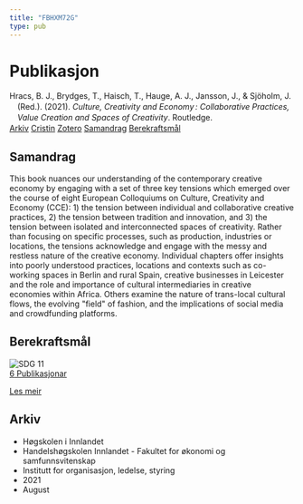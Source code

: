 ```yaml
---
title: "FBHXM72G"
type: pub
---
```

<h1>Publikasjon</h1>
<article id="csl-bib-container-FBHXM72G" class="csl-bib-container">
  <div class="csl-bib-body" style="line-height: 1.35; padding-left: 1em; text-indent:-1em;">
  <div class="csl-entry">Hracs, B. J., Brydges, T., Haisch, T., Hauge, A. J., Jansson, J., &amp; Sj&#xF6;holm, J. (Red.). (2021). <i>Culture, Creativity and Economy&#x202F;: Collaborative Practices, Value Creation and Spaces of Creativity</i>. Routledge.</div>
</div>
  <div class="csl-bib-buttons">
    <a href="#taxonomy-article-FBHXM72G" class="csl-bib-button">Arkiv</a>
    <a href="https://app.cristin.no/results/show.jsf?id=1925277" alt="Cristin URL" class="csl-bib-button">Cristin</a>
    <a href="http://zotero.org/groups/5402882/items/FBHXM72G" alt="Zotero URL" class="csl-bib-button">Zotero</a>
    <a href="#abstract-article-FBHXM72G" class="csl-bib-button">Samandrag</a>
    <a href="#sdg-article-FBHXM72G" class="csl-bib-button">Berekraftsmål</a>
  </div>
  <div id="csl-bib-meta-container-FBHXM72G"></div>
</article>
<div id="csl-bib-meta-FBHXM72G" class="csl-bib-meta">
  <article id="abstract-article-FBHXM72G" class="abstract-article">
    <h1>Samandrag</h1>
    This book nuances our understanding of the contemporary creative economy by engaging with a set of three key tensions which emerged over the course of eight European Colloquiums on Culture, Creativity and Economy (CCE): 1) the tension between individual and collaborative creative practices, 2) the tension between tradition and innovation, and 3) the tension between isolated and interconnected spaces of creativity. Rather than focusing on specific processes, such as production, industries or locations, the tensions acknowledge and engage with the messy and restless nature of the creative economy. Individual chapters offer insights into poorly understood practices, locations and contexts such as co-working spaces in Berlin and rural Spain, creative businesses in Leicester and the role and importance of cultural intermediaries in creative economies within Africa. Others examine the nature of trans-local cultural flows, the evolving "field" of fashion, and the implications of social media and crowdfunding platforms.
  </article>
  <article id="sdg-article-FBHXM72G" class="sdg-article">
    <h1>Berekraftsmål</h1>
    <div class="sdg-container"><div id="sdg11" class="sdg"> <img src="{{< params subfolder >}}images/sdg/sdg11_no.png" class="image" alt="SDG 11"> <div class="sdg-overlay"> <a href="{{< params subfolder >}}no/archive/?sdg=11#archive" class="sdg-publication-count"><span>6</span> Publikasjonar</a> <p><a href="NA" class="sdg-read-more">Les meir</a></p> </div> </div></div>
  </article>
  <article id="taxonomy-article-FBHXM72G" class="taxonomy-article">
    <h1>Arkiv</h1>
    <ul>
      <li>Høgskolen i Innlandet</li>
      <li>Handelshøgskolen Innlandet - Fakultet for økonomi og samfunnsvitenskap</li>
      <li>Institutt for organisasjon, ledelse, styring</li>
      <li>2021</li>
      <li>August</li>
    </ul>
  </article>
</div>

